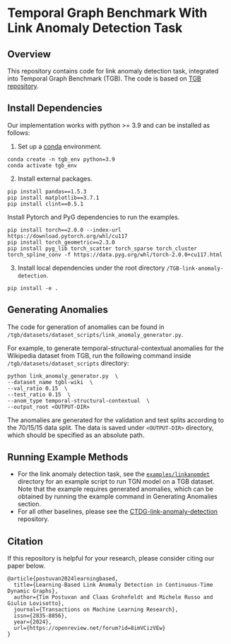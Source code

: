 # Temporal Graph Benchmark With Link Anomaly Detection Task

## Overview
This repository contains code for link anomaly detection task, integrated into Temporal Graph Benchmark (TGB).
The code is based on [TGB repository](https://github.com/shenyangHuang/TGB).


## Install Dependencies
Our implementation works with python >= 3.9 and can be installed as follows:

1. Set up a [conda](https://docs.conda.io/projects/conda/en/latest/index.html) environment.
```
conda create -n tgb_env python=3.9
conda activate tgb_env
```

2. Install external packages.
```
pip install pandas==1.5.3
pip install matplotlib==3.7.1
pip install clint==0.5.1
```

Install Pytorch and PyG dependencies to run the examples.
```
pip install torch==2.0.0 --index-url https://download.pytorch.org/whl/cu117
pip install torch_geometric==2.3.0
pip install pyg_lib torch_scatter torch_sparse torch_cluster torch_spline_conv -f https://data.pyg.org/whl/torch-2.0.0+cu117.html
```

3. Install local dependencies under the root directory `/TGB-link-anomaly-detection`.
```
pip install -e .
```


## Generating Anomalies
The code for generation of anomalies can be found in `/tgb/datasets/dataset_scripts/link_anomaly_generator.py`.

For example, to generate temporal-structural-contextual anomalies for the Wikipedia dataset from TGB, run the following command inside `/tgb/datasets/dataset_scripts` directory:
```
python link_anomaly_generator.py  \
--dataset_name tgbl-wiki  \
--val_ratio 0.15  \
--test_ratio 0.15  \
--anom_type temporal-structural-contextual  \
--output_root <OUTPUT-DIR>
```

The anomalies are generated for the validation and test splits according to the 70/15/15 data split. The data is saved under `<OUTPUT-DIR>` directory, which should be specified as an absolute path.


## Running Example Methods
- For the link anomaly detection task, see the [`examples/linkanomdet`](https://github.com/timpostuvan/TGB-link-anomaly-detection/tree/main/examples/linkanomdet) directory for an example script to run TGN model on a TGB dataset. Note that the example requires generated anomalies, which can be obtained by running the example command in Generating Anomalies section.
- For all other baselines, please see the [CTDG-link-anomaly-detection](https://github.com/timpostuvan/CTDG-link-anomaly-detection) repository.


## Citation
If this repository is helpful for your research, please consider citing our paper below.
```{bibtex}
@article{postuvan2024learningbased,
  title={Learning-Based Link Anomaly Detection in Continuous-Time Dynamic Graphs},
  author={Tim Postuvan and Claas Grohnfeldt and Michele Russo and Giulio Lovisotto},
  journal={Transactions on Machine Learning Research},
  issn={2835-8856},
  year={2024},
  url={https://openreview.net/forum?id=8imVCizVEw}
}
```
